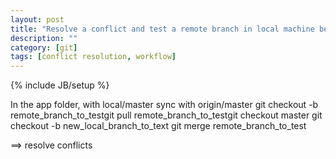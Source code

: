 ```yaml
---
layout: post
title: "Resolve a conflict and test a remote branch in local machine before merging"
description: ""
category: [git]
tags: [conflict resolution, workflow]
---
```

{% include JB/setup %}


In the app folder, with local/master sync with origin/master
    git checkout -b remote_branch_to_testgit 
    pull remote_branch_to_testgit 
    checkout master
    git checkout -b new_local_branch_to_text
    git merge remote_branch_to_test
    
==> resolve conflicts